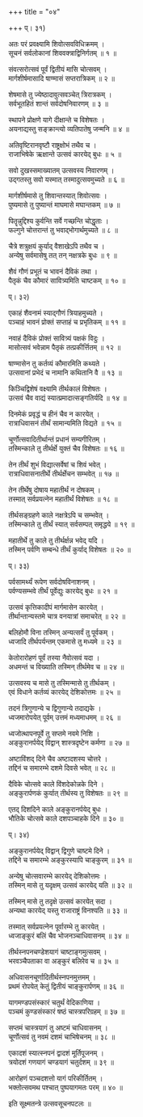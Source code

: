 +++
title = "०४"

+++
प्। ३१)  
  
अतः परं प्रवक्ष्यामि शिवोत्सवविधिक्रमम् ।  
सूचनं सर्वलोकानां शिववक्त्राद्विनिर्गतम् ॥ १ ॥  
  
संवत्सरोत्सवं पूर्वं द्वितीयं मासि चोत्सवम् ।  
मार्गशीर्षमासादि षाण्मासं सप्तरात्रिकम् ॥ २ ॥  
  
शेषमासे तु ज्येष्ठादावुत्सवञ्चेत् त्रिरात्रकम् ।  
सर्वभूतहितं शान्तं सर्वदोषनिवारणम् ॥ ३ ॥  
  
स्थापने प्रोक्षणे यागे दीक्षान्ते च विशेषतः ।  
अयनाद्यस्तु सङ्क्रान्त्यो व्यतिपातेषु जन्मनि ॥ ४ ॥  
  
अतिवृष्टिरानवृष्टौ राष्ट्रक्षोभं तथैव च ।  
राजाभिषेके ऋक्षान्ते उत्सवं कारयेद् बुधः ॥ ५ ॥  
  
सवो दुखस्समाख्यातम् उत्सवस्य निवारणम् ।  
उद्गतस्तु सवो यस्मात् तस्मादुत्सवमुच्यते ॥ ६ ॥  
  
मार्गशीर्षमासे तु शिवान्तस्यात् शिवोत्सवः ।  
पुष्यमासे तु पुष्यान्तं माघमासे मघान्तकम् ॥ ७ ॥  
  
पितॄन्नुद्दिश्य कुर्वन्ति सर्वे गच्छन्ति चोद्धृताः ।  
फल्गुने चोत्तरान्तं तु भवाद्भोगार्थमुच्यते ॥ ८ ॥  
  
चैत्रे शत्रुक्षयं कुर्याद् वैशाखेऽपि तथैव च ।  
अन्येषु सर्वमासेषु तत् तन् नक्षत्रके बुधः ॥ ९ ॥  
  
शैवं गौणं प्रभूतं च भावनं दैविकं तथा ।  
पैतृकं चैव कौमारं सावित्र्यमिति चाष्टकम् ॥ १० ॥  
  
प्। ३२)  
  
एकाहं शैवनामं स्याद्गौणं त्रियाहमुच्यते ।  
पञ्चाहं भावनं प्रोक्तं सप्ताहं च प्रभृतिकम् ॥ ११ ॥  
  
नवाहं दैविकं प्रोक्तं सावित्र्यं पक्षकं विदुः ।  
मासोत्सवं भवेन्नाम पैतृकं तत्प्रकीर्त्तितम् ॥ १२ ॥  
  
षाण्मासेन तु कर्तव्यं कौमारमिति कथ्यते ।  
उत्सवानां प्रभेदं च नामानि कथितानि वै ॥ १३ ॥  
  
किञ्चिद्विशेषं वक्ष्यामि तीर्थकालं विशेषतः ।  
उत्सवं चैव वाद्यं स्यात्प्रमादात्सङ्गतिर्यदि ॥ १४ ॥  
  
दिनमेकं प्रवृद्धं च हीनं चैव न कारयेत् ।  
रात्राधिवासनं तीर्थं सामान्यमिति विद्यते ॥ १५ ॥  
  
चूर्णोत्सवादितीर्थान्तं प्रधानं सम्यगीरितम् ।  
तस्मिन्काले तु तीर्थर्क्षे युक्तं चैव विशेषतः ॥ १६ ॥  
  
तेन तीर्थं शुभं विद्यात्सर्वेषां च शिवं भवेत् ।  
रात्राधिवासनातीर्थे तीर्थर्क्षेचन सम्भवेत् ॥ १७ ॥  
  
तेन तीर्थेषु दोषाय महातीर्थं न दोषकम् ।  
तस्मात् सर्वप्रयत्नेन महातीर्थं विशेषतः ॥ १८ ॥  
  
तीर्थसङ्ग्रहणे काले नक्षत्रेऽपि च सम्भवेत् ।  
तस्मिन्काले तु तीर्थं स्यात् सर्वसम्पत् समृद्धये ॥ १९ ॥  
  
महातीर्थे तु काले तु तीर्थर्क्षन्न भवेद् यदि ।  
तस्मिन् पर्वणि सम्बन्धे तीर्थं कुर्याद् विशेषतः ॥ २० ॥  
  
प्। ३३)  
  
पर्वसामर्थ्यं रूपेण सर्वदोषविनाशनम् ।  
पर्वण्यसम्भवे तीर्थं पूर्वेद्युः कारयेद् बुधः ॥ २१ ॥  
  
उत्सवं कृत्तिकादीपं मार्गमासेन कारयेत् ।  
तीर्थान्तान्यस्तमे चात्र वनयात्रां समाचरेत् ॥ २२ ॥  
  
बलिहोमौ विना तस्मिन् अन्यत्सर्वं तु पूर्वकम् ।  
ध्वजादि तीर्थपर्यन्तम् एकमासे तु मध्यमे ॥ २३ ॥  
  
केतोरारोहणं पूर्वं तस्या नैवोत्सवं यदा ।  
अधमन्तं च विख्याति तस्मिन् तीर्थमेव च ॥ २४ ॥  
  
उत्सवस्य च मासे तु तस्मिन्मासे तु तीर्थकम् ।  
एवं विधाने कर्तव्यं कारयेद् देशिकोत्तमः ॥ २५ ॥  
  
तदनं त्रिगुणान्ये च द्विगुणान्ये तदाद्यके ।  
ध्वजमारोपयेत् पूर्वम् उत्तमं मध्यमाधमम् ॥ २६ ॥  
  
ध्वजोत्थापनपूर्वे तु सप्तमे नवमे निशि ।  
अङ्कुरानर्पयेद् विद्वान् शास्त्रदृष्टेन कर्मणा ॥ २७ ॥  
  
अष्टाविंशद् दिने चैव अष्टादशस्य चोत्तरे ।  
तद्दिनं च समारम्भे दशमे दिवसे भवेत् ॥ २८ ॥  
  
दैविके चोत्सवे काले विंशदेकोन्नके दिने ।  
अङ्कुरार्पणकं कुर्यात् तीर्थस्य तु विशेषतः ॥ २९ ॥  
  
एतद् दिशदिने काले अङ्कुरानर्पयेद् बुधः ।  
भौतिके चोत्सवे काले दशपञ्चाहके दिने ॥ ३० ॥  
  
प्। ३४)  
  
अङ्कुरानर्पयेद् विद्वान् द्विगुणे चाष्टमे दिने ।  
तद्दिने च समारम्भे अङ्कुरस्यापि चाङ्कुरम् ॥ ३१ ॥  
  
अन्येषु चोत्सवारम्भे कारयेद् देशिकोत्तमः ।  
तस्मिन् मासे तु यदृक्षम् उत्सवं कारयेद् यति ॥ ३२ ॥  
  
तस्मिन् मासे तु तदृक्षे उत्सवं कारयेत् सदा ।  
अन्यथा कारयेद् यस्तु राजाराष्ट्रं विनश्यति ॥ ३३ ॥  
  
तस्मात् सर्वप्रयत्नेन पूर्वारम्भे तु कारयेत् ।  
ध्वजाङ्कुरं बलिं चैव भोजनञ्चाधिवासनम् ॥ ३४ ॥  
  
तीर्थस्नपनचण्डेशयागं चाष्टाङ्गमुत्सवम् ।  
भरवञ्चैपताका वा अङ्कुरं बलिरेव च ॥ ३५ ॥  
  
अधिवासनचूर्णादितीर्थस्नपनमुत्तमम् ।  
प्रथमं रोपयेत् केतुं द्वितीयं चाङ्कुरार्पणम् ॥ ३६ ॥  
  
यागमण्डपसंस्कारं चतुर्थं वेदिकाणिया ।  
पञ्चमं कुण्डसंस्कारं षष्ठं चास्त्रपरिग्रहम् ॥ ३७ ॥  
  
सप्तमं चास्त्रयागं तु अष्टमं चाधिवासनम् ।  
चूर्णोत्सवं तु नवमं दशमं चाभिषेचनम् ॥ ३८ ॥  
  
एकादशं स्यात्स्नपनं द्वादशं मूर्तिपूजनम् ।  
त्रयोदशं गणयागं चण्डयागं चतुर्दशम् ॥ ३९ ॥  
  
आरोहणं पञ्चदशत्तो यागं परिकीर्तितम् ।  
भक्तोत्सवमथ पश्चात् पुष्पयागमतः परम् ॥ ४० ॥  
  
इति सूक्ष्मतन्त्रे उत्सवसूचनपटलः ॥   
